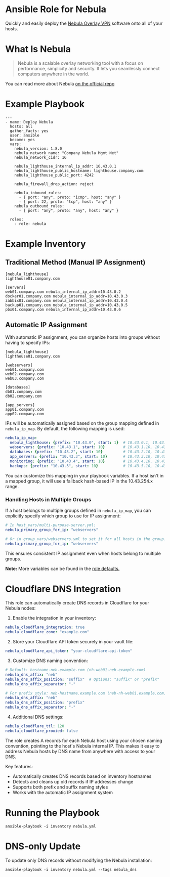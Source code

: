 # Ansible Role for Nebula

Quickly and easily deploy the [Nebula Overlay VPN](https://github.com/slackhq/nebula) software onto all of your hosts.

# What Is Nebula

> Nebula is a scalable overlay networking tool with a focus on performance, simplicity and security. It lets you seamlessly connect computers anywhere in the world.

You can read more about Nebula [on the official repo](https://github.com/slackhq/nebula)

# Example Playbook
```
---
- name: Deploy Nebula
  hosts: all
  gather_facts: yes
  user: ansible
  become: yes
  vars:
    nebula_version: 1.8.0
    nebula_network_name: "Company Nebula Mgmt Net"
    nebula_network_cidr: 16

    nebula_lighthouse_internal_ip_addr: 10.43.0.1
    nebula_lighthouse_public_hostname: lighthouse.company.com
    nebula_lighthouse_public_port: 4242

    nebula_firewall_drop_action: reject

    nebula_inbound_rules:
      - { port: "any", proto: "icmp", host: "any" }
      - { port: 22, proto: "tcp", host: "any" }
    nebula_outbound_rules:
      - { port: "any", proto: "any", host: "any" }

  roles:
    - role: nebula
```

# Example Inventory
## Traditional Method (Manual IP Assignment)
```
[nebula_lighthouse]
lighthouse01.company.com

[servers]
web01.company.com nebula_internal_ip_addr=10.43.0.2
docker01.company.com nebula_internal_ip_addr=10.43.0.3
zabbix01.company.com nebula_internal_ip_addr=10.43.0.4
backup01.company.com nebula_internal_ip_addr=10.43.0.5
pbx01.company.com nebula_internal_ip_addr=10.43.0.6
```

## Automatic IP Assignment
With automatic IP assignment, you can organize hosts into groups without having to specify IPs:

```
[nebula_lighthouse]
lighthouse01.company.com

[webservers]
web01.company.com
web02.company.com
web03.company.com

[databases]
db01.company.com
db02.company.com

[app_servers]
app01.company.com
app02.company.com
```

IPs will be automatically assigned based on the group mapping defined in `nebula_ip_map`. 
By default, the following mapping is used:

```yaml
nebula_ip_map:
  nebula_lighthouse: {prefix: "10.43.0", start: 1}  # 10.43.0.1, 10.43.0.2, etc.
  webservers: {prefix: "10.43.1", start: 10}        # 10.43.1.10, 10.43.1.11, etc.
  databases: {prefix: "10.43.2", start: 10}         # 10.43.2.10, 10.43.2.11, etc.
  app_servers: {prefix: "10.43.3", start: 10}       # 10.43.3.10, 10.43.3.11, etc.
  monitoring: {prefix: "10.43.4", start: 10}        # 10.43.4.10, 10.43.4.11, etc.
  backups: {prefix: "10.43.5", start: 10}           # 10.43.5.10, 10.43.5.11, etc.
```

You can customize this mapping in your playbook variables. If a host isn't in a mapped group, it will use a fallback hash-based IP in the 10.43.254.x range.

### Handling Hosts in Multiple Groups

If a host belongs to multiple groups defined in `nebula_ip_map`, you can explicitly specify which group to use for IP assignment:

```yaml
# In host_vars/multi-purpose-server.yml:
nebula_primary_group_for_ip: "webservers"
```

```yaml
# Or in group_vars/webservers.yml to set it for all hosts in the group:
nebula_primary_group_for_ip: "webservers"
```

This ensures consistent IP assignment even when hosts belong to multiple groups.

**Note:** More variables can be found in the [role defaults.](defaults/main.yml)

# Cloudflare DNS Integration

This role can automatically create DNS records in Cloudflare for your Nebula nodes:

1. Enable the integration in your inventory:
```yaml
nebula_cloudflare_integration: true
nebula_cloudflare_zone: "example.com"
```

2. Store your Cloudflare API token securely in your vault file:
```yaml
nebula_cloudflare_api_token: "your-cloudflare-api-token"
```

3. Customize DNS naming convention:
```yaml
# Default: hostname-neb.example.com (nh-web01-neb.example.com)
nebula_dns_affix: "neb"
nebula_dns_affix_position: "suffix"  # Options: "suffix" or "prefix"
nebula_dns_affix_separator: "-"

# For prefix style: neb-hostname.example.com (neb-nh-web01.example.com)
nebula_dns_affix: "neb"
nebula_dns_affix_position: "prefix"
nebula_dns_affix_separator: "-"
```

4. Additional DNS settings:
```yaml
nebula_cloudflare_ttl: 120
nebula_cloudflare_proxied: false
```

The role creates A records for each Nebula host using your chosen naming convention, pointing to the host's Nebula internal IP. This makes it easy to address Nebula hosts by DNS name from anywhere with access to your DNS.

Key features:
- Automatically creates DNS records based on inventory hostnames
- Detects and cleans up old records if IP addresses change
- Supports both prefix and suffix naming styles
- Works with the automatic IP assignment system

# Running the Playbook
```
ansible-playbook -i inventory nebula.yml
```

# DNS-only Update
To update only DNS records without modifying the Nebula installation:
```
ansible-playbook -i inventory nebula.yml --tags nebula_dns
```
